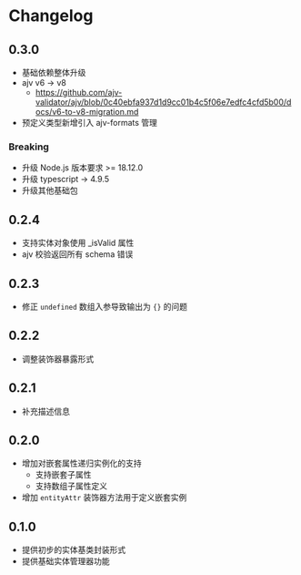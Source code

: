 # Changelog

## 0.3.0

* 基础依赖整体升级
* ajv v6 -> v8
  * https://github.com/ajv-validator/ajv/blob/0c40ebfa937d1d9cc01b4c5f06e7edfc4cfd5b00/docs/v6-to-v8-migration.md
* 预定义类型新增引入 ajv-formats 管理

### Breaking
* 升级 Node.js 版本要求 >= 18.12.0
* 升级 typescript -> 4.9.5
* 升级其他基础包

## 0.2.4

* 支持实体对象使用 _isValid 属性
* ajv 校验返回所有 schema 错误

## 0.2.3 

* 修正 `undefined` 数组入参导致输出为 `{}` 的问题

## 0.2.2

* 调整装饰器暴露形式

## 0.2.1 

* 补充描述信息

## 0.2.0

* 增加对嵌套属性递归实例化的支持
  * 支持嵌套子属性
  * 支持数组子属性定义
* 增加 `entityAttr` 装饰器方法用于定义嵌套实例

## 0.1.0

* 提供初步的实体基类封装形式
* 提供基础实体管理器功能
